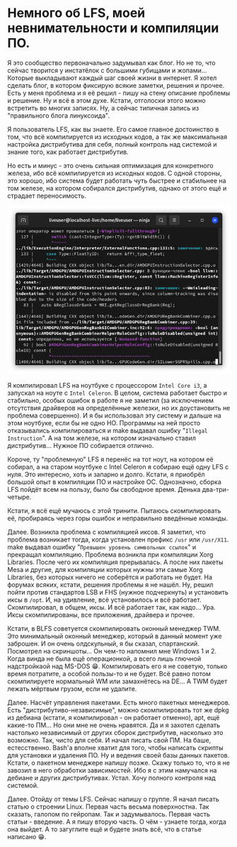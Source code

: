 # Немного об LFS, моей невнимательности и компиляции ПО.

Я это сообщество первоначально задумывал как блог. Но не то, что сейчас творится у инстатёлок с большими губищами и жопами... Которые выкладывают каждый шаг своей жизни в интернет. Я хотел сделать блог, в котором фиксирую всякие заметки, решения и прочее. Есть у меня проблема и я её решил - пишу на стену описание проблемы и решение. Ну и всё в этом духе. Кстати, отголоски этого можно встретить во многих записях. Ну, а сейчас типичная запись из "правильного блога линуксоида".

Я пользователь LFS, как вы знаете. Его самое главное достоинство в том, что всё компилируется из исходных кодов, а так же максимальная настройка дистрибутива для себя, полный контроль над системой и знание того, как работает дистрибутив.

Но есть и минус - это очень сильная оптимизация для конкретного железа, ибо всё компилируется из исходных кодов. С одной стороны, это хорошо, ибо система будет работать чуть быстрее и стабильнее на том железе, на котором собирался дистрибутив, однако от этого ещё и страдает переносимость.

![png1](png/png1.png)

Я компилировал LFS на ноутбуке с процессором `Intel Core i3`, а запускал на ноуте с `Intel Celeron`. В целом, система работает быстро и стабильно, особых ошибок в работе я не заметил (за исключением отсутствия драйверов на определённые железки, но их доустановить не проблема совершенно). И я бы использовал эту систему и дальше на этом ноутбуке, если бы не одно НО. Программы на ней просто отказывались компилироваться и make выдавал ошибку "`Illegal Instruction`". А на том железе, на котором изначально ставил дистрибутив... Нужное ПО собирается отлично.

Короче, ту "проблемную" LFS я перенёс на тот ноут, на котором её собирал, а на старом ноутбуке с Intel Celeron я собираю ещё одну LFS с нуля. Это интересно, хоть и запарно и долго. Кстати, я приобрёл большой опыт в компиляции ПО и настройке ОС. Однозначно, сборка LFS пойдёт всем на пользу, было бы свободное время. Денька два-три-четыре.

Кстати, я всё ещё мучаюсь с этой тринити. Пытаюсь скомпилировать её, пробираясь через горы ошибок и неправильно введённые команды.

Далее. Возникла проблема с компиляцией иксов. Я заметил, что проблема возникает тогда, когда установлен префикс `/usr` или `/usr/X11`. make выдавал ошибку "`Превышен уровень символьных ссылок`" и прекращал компиляцию. Проблема возникла при компиляции Xorg Libraries. После чего их компиляция прерывалась. А после них пакеты Mesa и другие, для компиляции которых нужны эти самые Xorg Libraries, без которых ничего не соберётся и работать не будет. На форумах всяких, кстати, решения проблемы я не нашёл. Ну, решил пойти против стандартов LSB и FHS (нужное подчеркнуть) и установить иксы в `/opt`. И, на удивление, всё установилось и всё работает. Скомпилировал, в общем, иксы. И всё работает так, как надо... Ура. Иксы скомпилированы, все приложения, драйвера и прочее.

Кстати, в BLFS советуется скомпилировать оконный менеджер TWM. Это минимальный оконный менеджер, который в данный момент уже заброшен. И он очень олдскульный, я бы сказал, спартанский. Посмотрел на скриншоты... Он чем-то напомнил мне Windows 1 и 2. Когда винда не была ещё операционкой, а всего лишь глючной надстройкаой над MS-DOS 😁.
Компилировать его я не советую, только время потратите, а особой пользы-то и не будет. Всё равно потом скомпилируете нормальный WM или замахнётесь на DE... А TWM будет лежать мёртвым грузом, если не удалите.

Далее. Насчёт управления пакетами. Есть много пакетных менеджеров. Есть "дистрибутиво-независимые", можно скомпилировать тот же dpkg из дебиана (кстати, я компилировал - он работает отменно), apt, ещё какие-то ПМ... Но они мне не очень нравятся. Да и я захотел сделать настолько независимый от других сборок дистрибутив, насколько это возможно. Так, чисто для себя. И начал писать свой ПМ. На баше, естесственно. Bash'a вполне хватит для того, чтобы написать скрипты для установки и удаления ПО. Ну и ведения своей базы данных пакетов. Кстати, о пакетном менеджере напишу позже. Скажу только то, что я не завозил в него обработки зависимостей. Ибо я с этим намучался на дебиане и других дистрибутивах. Устал. Хочу полного контроля над системой.

Далее. Отойду от темы LFS. Сейчас напишу о группе. Я начал писать статью о строении Linux. Первая часть весьма поверхностна. Так сказать, галопом по гейропам. Так и задумывалось. Первая часть статьи - введение. А я пишу вторую часть. О чём - узнаете тогда, когда она выйдет. А то загуглите ещё и будете знать всё, что в статье написано 😁.
